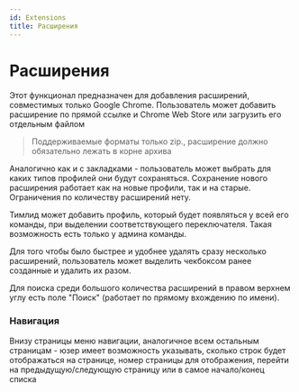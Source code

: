 ```yaml
---
id: Extensions
title: Расширения
---
```


# Расширения

Этот функционал предназначен для добавления расширений, совместимых только Google Chrome. Пользователь может добавить расширение по прямой ссылке и Chrome Web Store или загрузить его отдельным файлом

> Поддерживаемые форматы только zip., расширение должно обязательно лежать в корне архива

Аналогично как и с закладками - пользователь может выбрать для каких типов профилей они будут сохраняться. Сохранение нового расширения работает как на новые профили, так и на старые. Ограничения по количеству расширений нету.

Тимлид может добавить профиль, который будет появляться у всей его команды, при выделении соответствующего переключателя. Такая возможность есть только у админа команды.

Для того чтобы было быстрее и удобнее удалять сразу несколько расширений, пользователь может выделить чекбоксом ранее созданные и удалить их разом.

Для поиска среди большого количества расширений в правом верхнем углу есть поле "Поиск" (работает по прямому вхождению по имени).

### **Навигация**

Внизу страницы меню навигации, аналогичное всем остальным страницам - юзер имеет возможность указывать, сколько строк будет отображаться на странице, номер страницы для отображения, перейти на предыдущую/следующую страницу или в самое начало/конец списка
